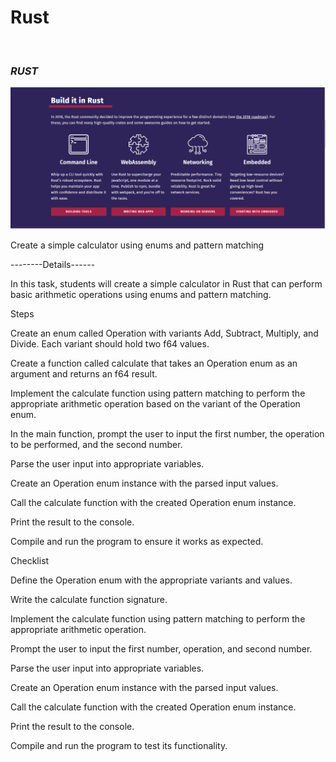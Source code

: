 # Rust

<br>
<h3><i>RUST</i></h3>
<div align="center">
<img src="https://github.com/mervealtundeger/Rust/blob/main/RUST.PNG" width="1000"><br>
</div>


Create a simple calculator using enums and pattern matching



--------Details------




In this task, students will create a simple calculator in Rust that can perform basic arithmetic operations using enums and pattern matching.



Steps



Create an enum called Operation with variants Add, Subtract, Multiply, and Divide. Each variant should hold two f64 values.



Create a function called calculate that takes an Operation enum as an argument and returns an f64 result.



Implement the calculate function using pattern matching to perform the appropriate arithmetic operation based on the variant of the Operation enum.



In the main function, prompt the user to input the first number, the operation to be performed, and the second number.



Parse the user input into appropriate variables.



Create an Operation enum instance with the parsed input values.



Call the calculate function with the created Operation enum instance.



Print the result to the console.



Compile and run the program to ensure it works as expected.



Checklist



Define the Operation enum with the appropriate variants and values.



Write the calculate function signature.



Implement the calculate function using pattern matching to perform the appropriate arithmetic operation.



Prompt the user to input the first number, operation, and second number.



Parse the user input into appropriate variables.



Create an Operation enum instance with the parsed input values.



Call the calculate function with the created Operation enum instance.



Print the result to the console.



Compile and run the program to test its functionality.
